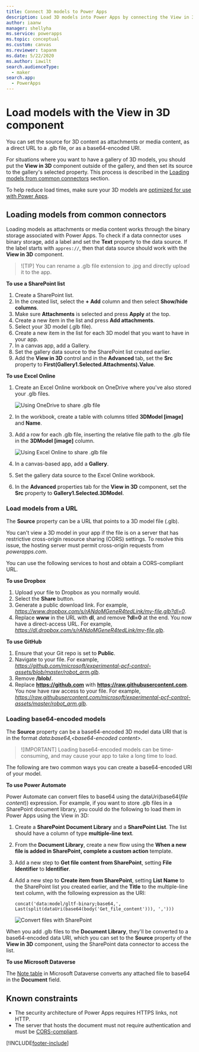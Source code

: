 ```yaml
---
title: Connect 3D models to Power Apps
description: Load 3D models into Power Apps by connecting the View in 3D component to existing files as attachments, media content, with direct URLs, or as base64-encoded URIs.
author: iaanw
manager: shellyha
ms.service: powerapps
ms.topic: conceptual
ms.custom: canvas
ms.reviewer: tapanm
ms.date: 5/22/2020
ms.author: iawilt
search.audienceType: 
  - maker
search.app: 
  - PowerApps
---
```


# Load models with the View in 3D component

You can set the source for 3D content as attachments or media content, as a direct URL to a .glb file, or as a base64-encoded URI.

For situations where you want to have a gallery of 3D models, you should put the **View in 3D** component outside of the gallery, and then set its source to the gallery's selected property. This process is described in the [Loading models from common connectors](#loading-models-as-attachments-or-media-content) section.

To help reduce load times, make sure your 3D models are [optimized for use with Power Apps](/dynamics365/mixed-reality/guides/3d-content-guidelines/optimize-models).

## Loading models from common connectors

Loading models as attachments or media content works through the binary storage associated with Power Apps. To check if a data connector uses binary storage, add a label and set the **Text** property to the data source. If the label starts with `appres://`, then that data source should work with the **View in 3D** component.

>![TIP]
>You can rename a .glb file extension to .jpg and directly upload it to the app.

**To use a SharePoint list**

1. Create a SharePoint list.
1. In the created list, select the **+ Add** column and then select **Show/hide columns**.
1. Make sure **Attachments** is selected and press **Apply** at the top.
1. Create a new item in the list and press **Add attachments**.
1. Select your 3D model (.glb file).
1. Create a new item in the list for each 3D model that you want to have in your app.
1. In a canvas app, add a Gallery.
1. Set the gallery data source to the SharePoint list created earlier.
1. Add the **View in 3D** control and in the **Advanced** tab, set the **Src** property to **First(Gallery1.Selected.Attachments).Value**.

**To use Excel Online**

1. Create an Excel Online workbook on OneDrive where you've also stored your .glb files.

    ![Using OneDrive to share .glb file](./media/augmented-3d/augmented-3d-onedrive-list.png "Using OneDrive to share .glb file")

1. In the workbook, create a table with columns titled **3DModel [image]** and **Name**.
1. Add a row for each .glb file, inserting the relative file path to the .glb file in the **3DModel [image]** column.

    ![Using Excel Online to share .glb file](./media/augmented-3d/augmented-3d-excel-list.png "Using Excel Online to share .glb file")

1. In a canvas-based app, add a **Gallery**.
1. Set the gallery data source to the Excel Online workbook.
1. In the **Advanced** properties tab for the **View in 3D** component, set the **Src** property to **Gallery1.Selected.3DModel**.

### Load models from a URL

The **Source** property can be a URL that points to a 3D model file (.glb).

You can't view a 3D model in your app if the file is on a server that has restrictive cross-origin resource sharing (CORS) settings. To resolve this issue, the hosting server must permit cross-origin requests from *powerapps.com*.

You can use the following services to host and obtain a CORS-compliant URL.

**To use Dropbox**

1. Upload your file to Dropbox as you normally would.
1. Select the **Share** button.
1. Generate a public download link. For example, *https://www.dropbox.com/s/rANdoMGeneR4tedLink/my-file.glb?dl=0*.
1. Replace **www** in the URL with **dl**, and remove **?dl=0** at the end. You now have a direct-access URL. For example, *https://dl.dropbox.com/s/rANdoMGeneR4tedLink/my-file.glb*.

**To use GitHub**

1. Ensure that your Git repo is set to **Public**.
1. Navigate to your file. For example, *https://github.com/microsoft/experimental-pcf-control-assets/blob/master/robot_arm.glb*.
1. Remove **/blob/**.
1. Replace **https://github.com** with **https://raw.githubusercontent.com**. You now have raw access to your file. For example, *https://raw.githubusercontent.com/microsoft/experimental-pcf-control-assets/master/robot_arm.glb*.

### Loading base64-encoded models

The **Source** property can be a base64-encoded 3D model data URI that is in the format *data:base64,\<base64-encoded content\>*.

>![IMPORTANT]
>Loading base64-encoded models can be time-consuming, and may cause your app to take a long time to load.

The following are two common ways you can create a base64-encoded URI of your model.

**To use Power Automate**

Power Automate can convert files to base64 using the dataUri(base64(*file content*)) expression. For example, if you want to store .glb files in a SharePoint document library, you could do the following to load them in Power Apps using the View in 3D:

1. Create a **SharePoint Document Library** and a **SharePoint List**. The list should have a column of type **multiple-line text**.
1. From the **Document Library**, create a new flow using the **When a new file is added in SharePoint, complete a custom action** template.
1. Add a new step to **Get file content from SharePoint**, setting **File Identifier** to **Identifier**.
1. Add a new step to **Create item from SharePoint**, setting **List Name** to the SharePoint list you created earlier, and the **Title** to the multiple-line text column, with the following expression as the URI:  
    ```
    concat('data:model/gltf-binary;base64,', Last(split(dataUri(base64(body('Get_file_content'))), ',')))
    ```

    ![Convert files with SharePoint](./media/augmented-3d/augmented-3d-convert-flow.png "Convert files with SharePoint")

When you add .glb files to the **Document Library**, they'll be converted to a base64-encoded data URI, which you can set to the **Source** property of the **View in 3D** component, using the SharePoint data connector to access the list.

**To use Microsoft Dataverse**

The [Note table](../../developer/data-platform/annotation-note-entity.md) in Microsoft Dataverse converts any attached file to base64 in the **Document** field.



## Known constraints

- The security architecture of Power Apps requires HTTPS links, not HTTP.
- The server that hosts the document must not require authentication and must be [CORS-compliant](https://en.wikipedia.org/wiki/Cross-origin_resource_sharing).

[!INCLUDE[footer-include](../../includes/footer-banner.md)]